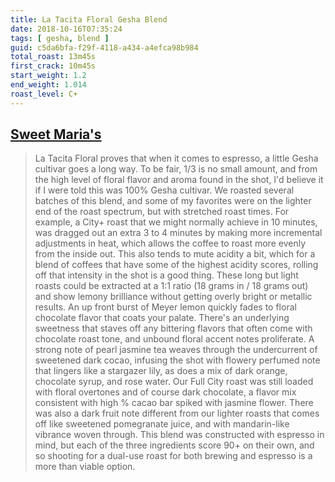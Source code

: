 ```yaml
---
title: La Tacita Floral Gesha Blend
date: 2018-10-16T07:35:24
tags: [ gesha, blend ]
guid: c5da6bfa-f29f-4118-a434-a4efca98b984
total_roast: 13m45s
first_crack: 10m45s
start_weight: 1.2
end_weight: 1.014
roast_level: C+
---
```


## [Sweet Maria's][sm]

[sm]: https://web.archive.org/web/20180626024036/https://www.sweetmarias.com/la-tacita-floral-gesha-blend.html#product-info-cupping-notes

 > La Tacita Floral proves that when it comes to espresso, a little Gesha
 > cultivar goes a long way. To be fair, 1/3 is no small amount, and from the
 > high level of floral flavor and aroma found in the shot, I'd believe it if I
 > were told this was 100% Gesha cultivar. We roasted several batches of this
 > blend, and some of my favorites were on the lighter end of the roast
 > spectrum, but with stretched roast times. For example, a City+ roast that we
 > might normally achieve in 10 minutes, was dragged out an extra 3 to 4 minutes
 > by making more incremental adjustments in heat, which allows the coffee to
 > roast more evenly from the inside out. This also tends to mute acidity a bit,
 > which for a blend of coffees that have some of the highest acidity scores,
 > rolling off that intensity in the shot is a good thing. These long but light
 > roasts could be extracted at a 1:1 ratio (18 grams in / 18 grams out) and
 > show lemony brilliance without getting overly bright or metallic results. An
 > up front burst of Meyer lemon quickly fades to floral chocolate flavor that
 > coats your palate. There's an underlying sweetness that staves off any
 > bittering flavors that often come with chocolate roast tone, and unbound
 > floral accent notes proliferate. A strong note of pearl jasmine tea weaves
 > through the undercurrent of sweetened dark cocao, infusing the shot with
 > flowery perfumed note that lingers like a stargazer lily, as does a mix of
 > dark orange, chocolate syrup, and rose water. Our Full City roast was still
 > loaded with floral overtones and of course dark chocolate, a flavor mix
 > consistent with high % cacao bar spiked with jasmine flower. There was also a
 > dark fruit note different from our lighter roasts that comes off like
 > sweetened pomegranate juice, and with mandarin-like vibrance woven through.
 > This blend was constructed with espresso in mind, but each of the three
 > ingredients score 90+ on their own, and so shooting for a dual-use roast for
 > both brewing and espresso is a more than viable option.
